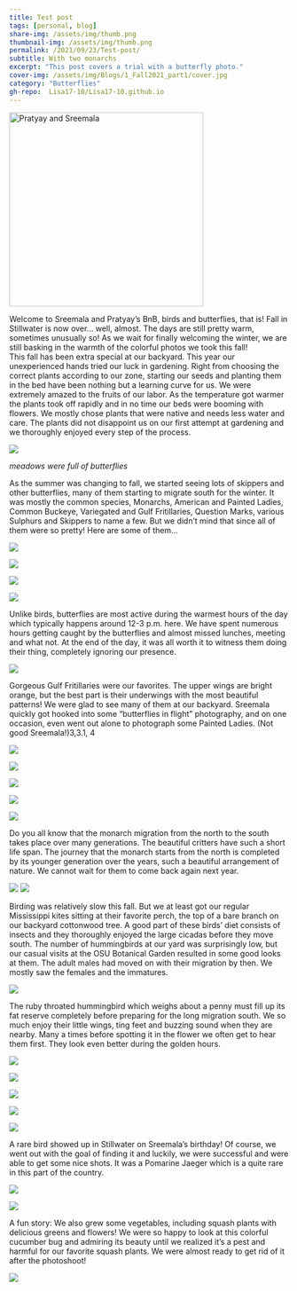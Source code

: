 ```yaml
---
title: Test post
tags: [personal, blog]
share-img: /assets/img/thumb.png
thumbnail-img: /assets/img/thumb.png
permalink: /2021/09/23/Test-post/
subtitle: With two monarchs
excerpt: "This post covers a trial with a butterfly photo."
cover-img: /assets/img/Blogs/1_Fall2021_part1/cover.jpg
category: "Butterflies"
gh-repo:  Lisa17-10/Lisa17-10.github.io
---
```




<img src="/assets/img/DP/Authors_PDR_SDM.jpg" alt="Pratyay and Sreemala" width="350"/>


Welcome to Sreemala and Pratyay’s BnB, birds and butterflies, that is! 
Fall in Stillwater is now over… well, almost. The days are still pretty warm, sometimes unusually so! As we wait for finally welcoming the winter, we are still basking in the warmth of the colorful photos we took this fall!  
This fall has been extra special at our backyard. This year our unexperienced hands tried our luck in gardening. Right from choosing the correct plants according to our zone, starting our seeds and planting them in the bed have been nothing but a learning curve for us. We were extremely amazed to the fruits of our labor. As the temperature got warmer the plants took off rapidly and in no time our beds were booming with flowers. We mostly chose plants that were native and needs less water and care. The plants did not disappoint us on our first attempt at gardening and we thoroughly enjoyed every step of the process.


![](/assets/img/Blogs/1_Fall2021_part1/1.aa.jpg)

*meadows were full of butterflies*

As the summer was changing to fall, we started seeing lots of skippers and other butterflies, many of them starting to migrate south for the winter. It was mostly the common species, Monarchs, American and Painted Ladies, Common Buckeye, Variegated and Gulf Fritillaries, Question Marks, various Sulphurs and Skippers to name a few. But we didn’t mind that since all of them were so pretty! Here are some of them…



![](/assets/img/Blogs/1_Fall2021_part1/1.jpg)

![](/assets/img/Blogs/1_Fall2021_part1/1.a.jpg)

![](/assets/img/Blogs/1_Fall2021_part1/1b.jpg)

![](/assets/img/Blogs/1_Fall2021_part1/1.c.jpg)

Unlike birds, butterflies are most active during the warmest hours of the day which typically happens around 12-3 p.m. here. We have spent numerous hours getting caught by the butterflies and almost missed lunches, meeting and what not. At the end of the day, it was all worth it to witness them doing their thing, completely ignoring our presence. 


![](/assets/img/Blogs/1_Fall2021_part1/2.jpg)


Gorgeous Gulf Fritillaries were our favorites. The upper wings are bright orange, but the best part is their underwings with the most beautiful patterns! We were glad to see many of them at our backyard. Sreemala quickly got hooked into some “butterflies in flight” photography, and on one occasion, even went out alone to photograph some Painted Ladies. (Not good Sreemala!)3,3.1, 4

![](/assets/img/Blogs/1_Fall2021_part1/3.jpg)

![](/assets/img/Blogs/1_Fall2021_part1/3.1.jpg)

![](/assets/img/Blogs/1_Fall2021_part1/4.jpg)

![](/assets/img/Blogs/1_Fall2021_part1/4.a.jpg)

![](/assets/img/Blogs/1_Fall2021_part1/4.b.jpg)


Do you all know that the monarch migration from the north to the south takes place over many generations. The beautiful critters have such a short life span. The journey that the monarch starts from the north is completed by its younger generation over the years, such a beautiful arrangement of nature. We cannot wait for them to come back again next year. 

![](/assets/img/Blogs/1_Fall2021_part1/5.jpg)
![](/assets/img/Blogs/1_Fall2021_part1/6.jpg)


Birding was relatively slow this fall. But we at least got our regular Mississippi kites sitting at their favorite perch, the top of a bare branch on our backyard cottonwood tree. A good part of these birds’ diet consists of insects and they thoroughly enjoyed the large cicadas before they move south. The number of hummingbirds at our yard was surprisingly low, but our casual visits at the OSU Botanical Garden resulted in some good looks at them. The adult males had moved on with their migration by then. We mostly saw the females and the immatures. 

![](/assets/img/Blogs/1_Fall2021_part1/7.jpg)


The ruby throated hummingbird which weighs about a penny must fill up its fat reserve completely before preparing for the long migration south. We so much enjoy their little wings, ting feet and buzzing sound when they are nearby. Many a times before spotting it in the flower we often get to hear them first. They look even better during the golden hours.

![](/assets/img/Blogs/1_Fall2021_part1/8.jpg)

![](/assets/img/Blogs/1_Fall2021_part1/8.a.jpg)

![](/assets/img/Blogs/1_Fall2021_part1/8.b.jpg)

![](/assets/img/Blogs/1_Fall2021_part1/9.jpg)

![](/assets/img/Blogs/1_Fall2021_part1/9.b.jpg)


A rare bird showed up in Stillwater on Sreemala’s birthday! Of course, we went out with the goal of finding it and luckily, we were successful and were able to get some nice shots. It was a Pomarine Jaeger which is a quite rare in this part of the country. 

![](/assets/img/Blogs/1_Fall2021_part1/10.jpg)

![](/assets/img/Blogs/1_Fall2021_part1/11.jpg)


A fun story: We also grew some vegetables, including squash plants with delicious greens and flowers!  We were so happy to look at this colorful cucumber bug and admiring its beauty until we realized it’s a pest and harmful for our favorite squash plants. We were almost ready to get rid of it after the photoshoot! 

![](/assets/img/Blogs/1_Fall2021_part1/12.jpg)
